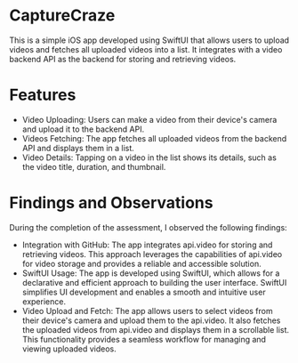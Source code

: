 # CaptureCraze
This is a simple iOS app developed using SwiftUI that allows users to upload videos and fetches all uploaded videos into a list. It integrates with a video backend API as the backend for storing and retrieving videos.

# Features

- Video Uploading: Users can make a video from their device's camera and upload it to the backend API.
- Videos Fetching: The app fetches all uploaded videos from the backend API and displays them in a list.
- Video Details: Tapping on a video in the list shows its details, such as the video title, duration, and thumbnail.

# Findings and Observations

During the completion of the assessment, I observed the following findings:

- Integration with GitHub: The app integrates api.video for storing and retrieving videos. This approach leverages the capabilities of api.video for video storage and provides a reliable and accessible solution.
- SwiftUI Usage: The app is developed using SwiftUI, which allows for a declarative and efficient approach to building the user interface. SwiftUI simplifies UI development and enables a smooth and intuitive user experience.
- Video Upload and Fetch: The app allows users to select videos from their device's camera and upload them to the api.video. It also fetches the uploaded videos from api.video and displays them in a scrollable list. This functionality provides a seamless workflow for managing and viewing uploaded videos.
